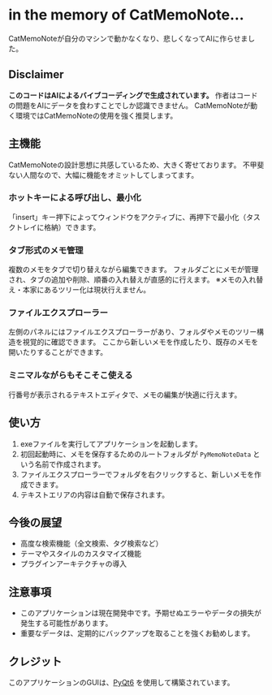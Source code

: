 # in the memory of CatMemoNote…

CatMemoNoteが自分のマシンで動かなくなり、悲しくなってAIに作らせました。

## Disclaimer

**このコードはAIによるバイブコーディングで生成されています。**
作者はコードの問題をAIにデータを食わすことでしか認識できません。
CatMemoNoteが動く環境ではCatMemoNoteの使用を強く推奨します。

## 主機能

CatMemoNoteの設計思想に共感しているため、大きく寄せております。
不甲斐ない人間なので、大幅に機能をオミットしてしまってます。

### ホットキーによる呼び出し、最小化

「insert」キー押下によってウィンドウをアクティブに、再押下で最小化（タスクトレイに格納）できます。

### タブ形式のメモ管理

複数のメモをタブで切り替えながら編集できます。
フォルダごとにメモが管理され、タブの追加や削除、順番の入れ替えが直感的に行えます。
※メモの入れ替え・本家にあるツリー化は現状行えません。

### ファイルエクスプローラー

左側のパネルにはファイルエクスプローラーがあり、フォルダやメモのツリー構造を視覚的に確認できます。
ここから新しいメモを作成したり、既存のメモを開いたりすることができます。

### ミニマルながらもそこそこ使える

行番号が表示されるテキストエディタで、メモの編集が快適に行えます。

## 使い方

1. exeファイルを実行してアプリケーションを起動します。
2. 初回起動時に、メモを保存するためのルートフォルダが `PyMemoNoteData` という名前で作成されます。
3. ファイルエクスプローラーでフォルダを右クリックすると、新しいメモを作成できます。
4. テキストエリアの内容は自動で保存されます。

## 今後の展望

* 高度な検索機能（全文検索、タグ検索など）
* テーマやスタイルのカスタマイズ機能
* プラグインアーキテクチャの導入

## 注意事項

* このアプリケーションは現在開発中です。予期せぬエラーやデータの損失が発生する可能性があります。
* 重要なデータは、定期的にバックアップを取ることを強くお勧めします。

## クレジット

このアプリケーションのGUIは、[PyQt6](https://www.riverbankcomputing.com/software/pyqt/) を使用して構築されています。
